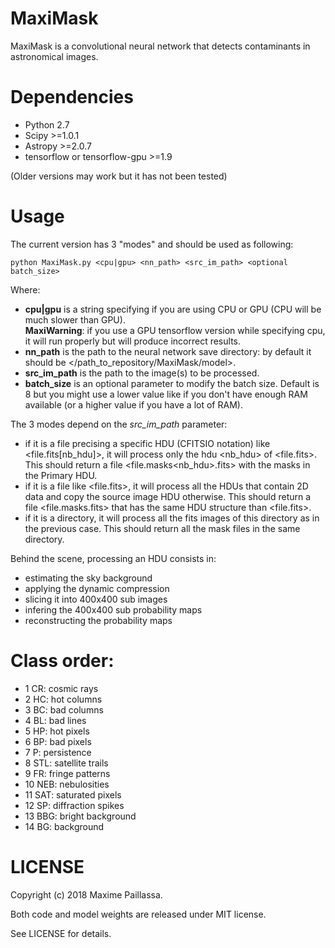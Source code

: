 # MaxiMask
MaxiMask is a convolutional neural network that detects contaminants in astronomical images.

# Dependencies
* Python 2.7
* Scipy >=1.0.1
* Astropy >=2.0.7
* tensorflow or tensorflow-gpu >=1.9

(Older versions may work but it has not been tested)

# Usage
The current version has 3 "modes" and should be used as following:
```
python MaxiMask.py <cpu|gpu> <nn_path> <src_im_path> <optional batch_size>
```
Where:
* **cpu|gpu** is a string specifying if you are using CPU or GPU (CPU will be much slower than GPU).  
**MaxiWarning**: if you use a GPU tensorflow version while specifying cpu, it will run properly but will produce incorrect results.
* **nn_path** is the path to the neural network save directory: by default it should be </path_to_repository/MaxiMask/model>.
* **src_im_path** is the path to the image(s) to be processed.
* **batch_size** is an optional parameter to modify the batch size. Default is 8 but you might use a lower value like if you don't have enough RAM available (or a higher value if you have a lot of RAM).

The 3 modes depend on the _src_im_path_ parameter:
* if it is a file precising a specific HDU (CFITSIO notation) like <file.fits[nb_hdu]>, it will process only the hdu <nb_hdu> of <file.fits>. 
This should return a file <file.masks<nb_hdu>.fits> with the masks in the Primary HDU.
* if it is a file like <file.fits>, it will process all the HDUs that contain 2D data and copy the source image HDU otherwise.
This should return a file <file.masks.fits> that has the same HDU structure than <file.fits>.
* if it is a directory, it will process all the fits images of this directory as in the previous case.
This should return all the mask files in the same directory.

Behind the scene, processing an HDU consists in:
* estimating the sky background
* applying the dynamic compression
* slicing it into 400x400 sub images
* infering the 400x400 sub probability maps
* reconstructing the probability maps

# Class order:
* 1 CR: cosmic rays 
* 2 HC: hot columns
* 3 BC: bad columns
* 4 BL: bad lines
* 5 HP: hot pixels
* 6 BP: bad pixels
* 7 P: persistence
* 8 STL: satellite trails
* 9 FR: fringe patterns
* 10 NEB: nebulosities
* 11 SAT: saturated pixels
* 12 SP: diffraction spikes
* 13 BBG: bright background
* 14 BG: background

# LICENSE
Copyright (c) 2018 Maxime Paillassa. 

Both code and model weights are released under MIT license. 

See LICENSE for details.
